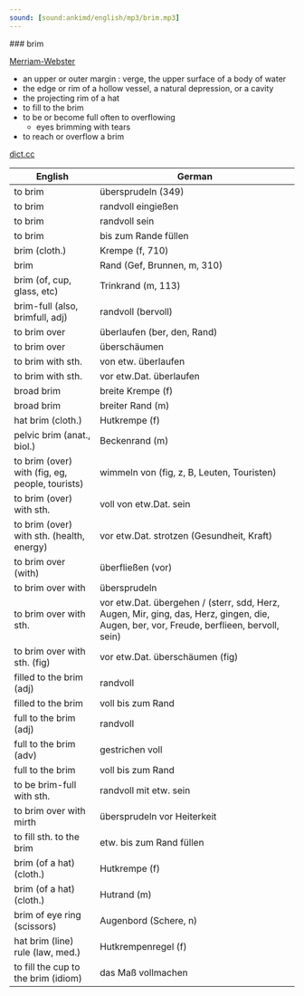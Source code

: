 ```yaml
---
sound: [sound:ankimd/english/mp3/brim.mp3]
---
```


\### brim

[Merriam-Webster](https://www.merriam-webster.com/dictionary/brim)

- an upper or outer margin : verge, the upper surface of a body of water
- the edge or rim of a hollow vessel, a natural depression, or a cavity
- the projecting rim of a hat
- to fill to the brim
- to be or become full often to overflowing
    - eyes brimming with tears
- to reach or overflow a brim

[dict.cc](https://www.dict.cc/brim)

| English        | German       |
| -------------- | ------------ |
| to brim | übersprudeln (349) |
| to brim | randvoll eingießen |
| to brim | randvoll sein |
| to brim | bis zum Rande füllen |
| brim (cloth.) | Krempe (f, 710) |
| brim | Rand (Gef, Brunnen, m, 310) |
| brim (of, cup, glass, etc) | Trinkrand (m, 113) |
| brim-full (also, brimfull, adj) | randvoll (bervoll) |
| to brim over | überlaufen (ber, den, Rand) |
| to brim over | überschäumen |
| to brim with sth. | von etw. überlaufen |
| to brim with sth. | vor etw.Dat. überlaufen |
| broad brim | breite Krempe (f) |
| broad brim | breiter Rand (m) |
| hat brim (cloth.) | Hutkrempe (f) |
| pelvic brim (anat., biol.) | Beckenrand (m) |
| to brim (over) with (fig, eg, people, tourists) | wimmeln von (fig, z, B, Leuten, Touristen) |
| to brim (over) with sth. | voll von etw.Dat. sein |
| to brim (over) with sth. (health, energy) | vor etw.Dat. strotzen (Gesundheit, Kraft) |
| to brim over (with) | überfließen (vor) |
| to brim over with | übersprudeln |
| to brim over with sth. | vor etw.Dat. übergehen / (sterr, sdd, Herz, Augen, Mir, ging, das, Herz, gingen, die, Augen, ber, vor, Freude, berflieen, bervoll, sein) |
| to brim over with sth. (fig) | vor etw.Dat. überschäumen (fig) |
| filled to the brim (adj) | randvoll |
| filled to the brim | voll bis zum Rand |
| full to the brim (adj) | randvoll |
| full to the brim (adv) | gestrichen voll |
| full to the brim | voll bis zum Rand |
| to be brim-full with sth. | randvoll mit etw. sein |
| to brim over with mirth | übersprudeln vor Heiterkeit |
| to fill sth. to the brim | etw. bis zum Rand füllen |
| brim (of a hat) (cloth.) | Hutkrempe (f) |
| brim (of a hat) (cloth.) | Hutrand (m) |
| brim of eye ring (scissors) | Augenbord (Schere, n) |
| hat brim (line) rule (law, med.) | Hutkrempenregel (f) |
| to fill the cup to the brim (idiom) | das Maß vollmachen |
